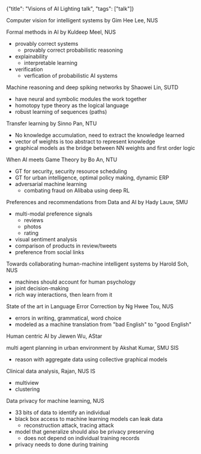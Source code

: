 {"title": "Visions of AI Lighting talk", "tags": ["talk"]}

Computer vision for intelligent systems by Gim Hee Lee, NUS

Formal methods in AI by Kuldeep Meel, NUS
* provably correct systems
  * provably correct probabilistic reasoning
* explainability
  * interpretable learning
* verification
  * verfication of probabilistic AI systems

Machine reasoning and deep spiking networks by Shaowei Lin, SUTD
* have neural and symbolic modules the work together
* homotopy type theory as the logical language
* robust learning of sequences (paths)

Transfer learning by Sinno Pan, NTU
* No knowledge accumulation, need to extract the knowledge learned
* vector of weights is too abstract to represent knowledge
* graphical models as the bridge between NN weights and first order logic

When AI meets Game Theory by Bo An, NTU
* GT for security, security resource scheduling
* GT for urban intelligence, optimal policy making, dynamic ERP
* adversarial machine learning
  * combating fraud on Alibaba using deep RL

Preferences and recommendations from Data and AI by Hady Lauw, SMU
* multi-modal preference signals
  * reviews
  * photos
  * rating
* visual sentiment analysis
* comparison of products in review/tweets
* preference from social links

Towards collaborating human-machine intelligent systems by Harold Soh, NUS
* machines should account for human psychology
* joint decision-making
* rich way interactions, then learn from it

State of the art in Language Error Correction by Ng Hwee Tou, NUS
* errors in writing, grammatical, word choice
* modeled as a machine translation from "bad English" to "good English"

Human centric AI by Jiewen Wu, AStar

multi agent planning in urban environment by Akshat Kumar, SMU SIS
* reason with aggregate data using collective graphical models

Clinical data analysis, Rajan, NUS IS
* multiview
* clustering

Data privacy for machine learning, NUS
* 33 bits of data to identify an individual
* black box access to machine learning models can leak data
  * reconstruction attack, tracing attack
* model that generalize should also be privacy preserving
  * does not depend on individual training records
* privacy needs to done during training

